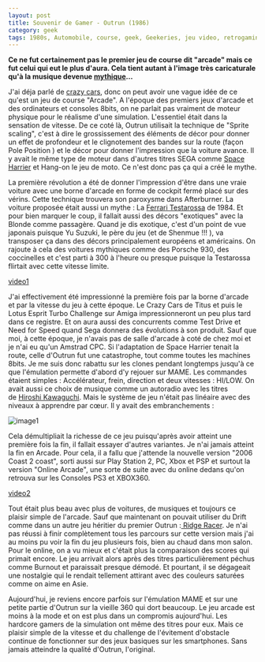 ```yaml
---
layout: post
title: Souvenir de Gamer - Outrun (1986)
category: geek
tags: 1980s, Automobile, course, geek, Geekeries, jeu video, retrogaming
---
```

**Ce ne fut certainement pas le premier jeu de course dit "arcade" mais ce fut celui qui eut le plus d'aura. Cela tient autant à l'image très caricaturale qu'à la musique devenue <a href="https://cheziceman.wordpress.com/2013/10/29/kavinsky-outrun/">mythique</a>...**

J'ai déja parlé de [crazy cars](https://www.cheziceman.fr/2016/crazycars/), donc on peut avoir une vague idée de ce qu'est un jeu de course "Arcade". A l'époque des premiers jeux d'arcade et des ordinateurs et consoles 8bits, on ne parlait pas vraiment de moteur physique pour le réalisme d'une simulation. L'essentiel était dans la sensation de vitesse. De ce coté là, Outrun utilisait la technique de "Sprite scaling", c'est à dire le grossissement des éléments de décor pour donner un effet de profondeur et le clignotement des bandes sur la route (façon Pole Position ) et le décor pour donner l'impression que la voiture avance. Il y avait le même type de moteur dans d'autres titres SEGA comme <a href="https://cheziceman.wordpress.com/2015/08/26/souvenir-de-gamer-space-harrier/">Space Harrier</a> et Hang-on le jeu de moto. Ce n'est donc pas ça qui a créé le mythe.

La première révolution a été de donner l'impression d'être dans une vraie voiture avec une borne d'arcade en forme de cockpit fermé placé sur des vérins. Cette technique trouvera son paroxysme dans Afterburner. La voiture proposée était aussi un mythe : La <a href="https://fr.wikipedia.org/wiki/Ferrari_Testarossa">Ferrari Testarossa</a> de 1984. Et pour bien marquer le coup, il fallait aussi des décors "exotiques" avec la Blonde comme passagère. Quand je dis exotique, c'est d'un point de vue japonais puisque Yu Suzuki, le père du jeu (et de Shenmue !!! ), va transposer ça dans des décors principalement européens et américains. On rajoute à cela des voitures mythiques comme des Porsche 930, des coccinelles et c'est parti à 300 à l'heure ou presque puisque la Testarossa flirtait avec cette vitesse limite.

[video1](https://www.youtube.com/watch?v=ELUl-cAtUIE)

J'ai effectivement été impressionné la première fois par la borne d'arcade et par la vitesse du jeu à cette époque. Le Crazy Cars de Titus et puis le Lotus Esprit Turbo Challenge sur Amiga impressionneront un peu plus tard dans ce registre. Et on aura aussi des concurrents comme Test Drive et Need for Speed quand Sega donnera des évolutions à son produit. Sauf que moi, à cette époque, je n'avais pas de salle d'arcade à coté de chez moi et je n'ai eu qu'un Amstrad CPC. Si l'adaptation de Space Harrier tenait la route, celle d'Outrun fut une catastrophe, tout comme toutes les machines 8bits. Je me suis donc rabattu sur les clones pendant longtemps jusqu'à ce que l'émulation permette d'abord d'y rejouer sur MAME. Les commandes étaient simples : Accélérateur, frein, direction et deux vitesses : HI/LOW. On avait aussi ce choix de musique comme un autoradio avec les titres de <a title="Hiroshi Kawaguchi (composer)" href="https://en.wikipedia.org/wiki/Hiroshi_Kawaguchi_(composer)">Hiroshi Kawaguchi</a>. Mais le système de jeu n'était pas linéaire avec des niveaux à apprendre par cœur. Il y avait des embranchements :

![image1](https://filedn.eu/llqi9IBxlYouGRXYG2xlROb/img/2018/outrunparcours.jpg)

Cela démultipliait la richesse de ce jeu puisqu'après avoir atteint une première fois la fin, il fallait essayer d'autres variantes. Je n'ai jamais atteint la fin en Arcade. Pour cela, il a fallu que j'attende la nouvelle version "2006 Coast 2 coast", sorti aussi sur Play Station 2, PC, Xbox et PSP et surtout la version "Online Arcade", une sorte de suite avec du online dedans qu'on retrouva sur les Consoles PS3 et XBOX360.

[video2](https://www.youtube.com/watch?v=xNfK7JLxDNE)

Tout était plus beau avec plus de voitures, de musiques et toujours ce plaisir simple de l'arcade. Sauf que maintenant on pouvait utiliser du Drift comme dans un autre jeu héritier du premier Outrun :<a href="https://fr.wikipedia.org/wiki/Ridge_Racer_(série)"> Ridge Racer</a>. Je n'ai pas réussi à finir complètement tous les parcours sur cette version mais j'ai au moins pu voir la fin du jeu plusieurs fois, bien au chaud dans mon salon. Pour le online, on a vu mieux et c'était plus la comparaison des scores qui primait encore. Le jeu arrivait alors après des titres particulièrement péchus comme Burnout et paraissait presque démodé. Et pourtant, il se dégageait une nostalgie qui le rendait tellement attirant avec des couleurs saturées comme on aime en Asie.

Aujourd'hui, je reviens encore parfois sur l'émulation MAME et sur une petite partie d'Outrun sur la vieille 360 qui dort beaucoup. Le jeu arcade est moins à la mode et on est plus dans un compromis aujourd'hui. Les hardcore gamers de la simulation ont même des titres pour eux. Mais ce plaisir simple de la vitesse et du challenge de l'évitement d'obstacle continue de fonctionner sur des jeux basiques sur les smartphones. Sans jamais atteindre la qualité d'Outrun, l'original.
